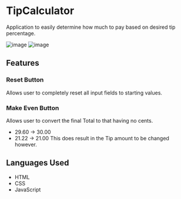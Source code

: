 # TipCalculator
Application to easily determine how much to pay based on desired tip percentage.

![image](https://user-images.githubusercontent.com/60195435/143951519-e9394735-e3fc-44ae-85a8-908c38b953be.png)
![image](https://user-images.githubusercontent.com/60195435/143951613-b4a696cd-6683-409a-8383-9443ccf1b4cd.png)

## Features
### Reset Button
Allows user to completely reset all input fields to starting values.

### Make Even Button
Allows user to convert the final Total to that having no cents.
- 29.60 -> 30.00 
- 21.22 -> 21.00
This does result in the Tip amount to be changed however.

## Languages Used
- HTML 
- CSS 
- JavaScript

